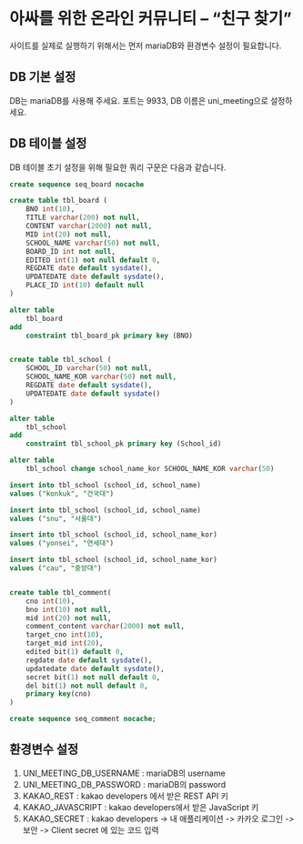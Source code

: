 # 아싸를 위한 온라인 커뮤니티 – “친구 찾기”

사이트를 실제로 실행하기 위해서는 먼저 mariaDB와 환경변수 설정이 필요합니다.

## DB 기본 설정
DB는 mariaDB를 사용해 주세요. 포트는 9933, DB 이름은 uni_meeting으로 설정하세요.

## DB 테이블 설정
 DB 테이블 초기 설정을 위해 필요한 쿼리 구문은 다음과 같습니다.

``` sql
create sequence seq_board nocache

create table tbl_board (
    BNO int(10),
    TITLE varchar(200) not null,
    CONTENT varchar(2000) not null,
    MID int(20) not null,
    SCHOOL_NAME varchar(50) not null,
    BOARD_ID int not null,
    EDITED int(1) not null default 0,
    REGDATE date default sysdate(),
    UPDATEDATE date default sysdate(),
    PLACE_ID int(10) default null
)

alter table
    tbl_board
add
    constraint tbl_board_pk primary key (BNO)


create table tbl_school (
    SCHOOL_ID varchar(50) not null,
    SCHOOL_NAME_KOR varchar(50) not null,
    REGDATE date default sysdate(),
    UPDATEDATE date default sysdate()
)

alter table
    tbl_school
add
    constraint tbl_school_pk primary key (School_id)

alter table
    tbl_school change school_name_kor SCHOOL_NAME_KOR varchar(50)

insert into tbl_school (school_id, school_name)
values ("konkuk", "건국대")

insert into tbl_school (school_id, school_name)
values ("snu", "서울대")

insert into tbl_school (school_id, school_name_kor)
values ("yonsei", "연세대")

insert into tbl_school (school_id, school_name_kor)
values ("cau", "중앙대")


create table tbl_comment(
    cno int(10),
    bno int(10) not null,
    mid int(20) not null,
    comment_content varchar(2000) not null,
    target_cno int(10),
    target_mid int(20),
    edited bit(1) default 0,
    regdate date default sysdate(),
    updatedate date default sysdate(),
    secret bit(1) not null default 0,
    del bit(1) not null default 0,
    primary key(cno)
)

create sequence seq_comment nocache;
```


## 환경변수 설정
1. UNI_MEETING_DB_USERNAME : mariaDB의 username
2. UNI_MEETING_DB_PASSWORD : mariaDB의 password
3. KAKAO_REST : kakao developers 에서 받은 REST API 키
4. KAKAO_JAVASCRIPT : kakao developers에서 받은 JavaScript 키
5. KAKAO_SECRET : kakao developers -> 내 애플리케이션 -> 카카오 로그인 -> 보안 -> Client secret 에 있는 코드 입력


